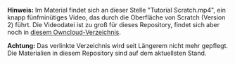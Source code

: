 **Hinweis:** Im Material findet sich an dieser Stelle "Tutorial Scratch.mp4", ein knapp fünfminütiges Video, das durch die Oberfläche von Scratch (Version 2) führt. Die Videodatei ist zu groß für dieses Repository, findet sich aber noch in [diesem Owncloud-Verzeichnis](https://cs.uol.de/s/CdkRCgRtgB8YZ3F?dir=undefined&path=%2F2_Basismodule%2FB5_Programmieren&openfile=4043388670).

**Achtung:** Das verlinkte Verzeichnis wird seit Längerem nicht mehr gepflegt. Die Materialien in diesem Repository sind auf dem aktuellsten Stand.